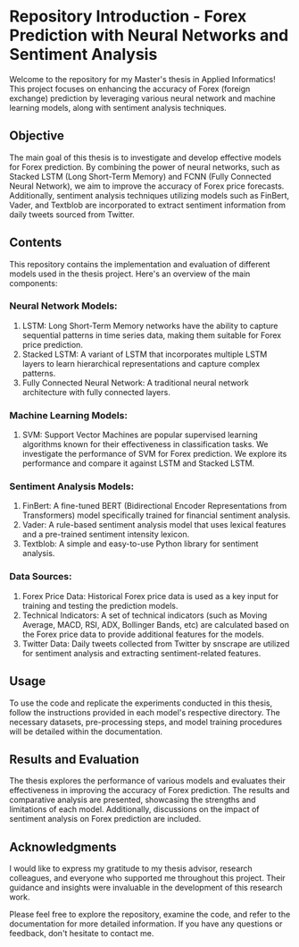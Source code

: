 # **Repository Introduction - Forex Prediction with Neural Networks and Sentiment Analysis**
Welcome to the repository for my Master's thesis in Applied Informatics! This project focuses on enhancing the accuracy of Forex (foreign exchange) prediction by leveraging various neural network and machine learning models, along with sentiment analysis techniques.

## **Objective**
The main goal of this thesis is to investigate and develop effective models for Forex prediction. By combining the power of neural networks, such as Stacked LSTM (Long Short-Term Memory) and FCNN (Fully Connected Neural Network), we aim to improve the accuracy of Forex price forecasts. Additionally, sentiment analysis techniques utilizing models such as FinBert, Vader, and Textblob are incorporated to extract sentiment information from daily tweets sourced from Twitter.

## **Contents**
This repository contains the implementation and evaluation of different models used in the thesis project. Here's an overview of the main components:
### **Neural Network Models:**
1. LSTM: Long Short-Term Memory networks have the ability to capture sequential patterns in time series data, making them suitable for Forex price prediction.
2. Stacked LSTM: A variant of LSTM that incorporates multiple LSTM layers to learn hierarchical representations and capture complex patterns.
3. Fully Connected Neural Network: A traditional neural network architecture with fully connected layers. 

### **Machine Learning Models:**
1. SVM: Support Vector Machines are popular supervised learning algorithms known for their effectiveness in classification tasks. We investigate the performance of SVM for Forex prediction. We explore its performance and compare it against LSTM and Stacked LSTM.

### **Sentiment Analysis Models:**
1. FinBert: A fine-tuned BERT (Bidirectional Encoder Representations from Transformers) model specifically trained for financial sentiment analysis.
2. Vader: A rule-based sentiment analysis model that uses lexical features and a pre-trained sentiment intensity lexicon.
3. Textblob: A simple and easy-to-use Python library for sentiment analysis.

### **Data Sources:**
1. Forex Price Data: Historical Forex price data is used as a key input for training and testing the prediction models.
2. Technical Indicators: A set of technical indicators (such as Moving Average, MACD, RSI, ADX, Bollinger Bands, etc) are calculated based on the Forex price data to provide additional features for the models.
3. Twitter Data: Daily tweets collected from Twitter by snscrape are utilized for sentiment analysis and extracting sentiment-related features.

## **Usage**
To use the code and replicate the experiments conducted in this thesis, follow the instructions provided in each model's respective directory. The necessary datasets, pre-processing steps, and model training procedures will be detailed within the documentation.

## **Results and Evaluation**
The thesis explores the performance of various models and evaluates their effectiveness in improving the accuracy of Forex prediction. The results and comparative analysis are presented, showcasing the strengths and limitations of each model. Additionally, discussions on the impact of sentiment analysis on Forex prediction are included.

## **Acknowledgments**
I would like to express my gratitude to my thesis advisor, research colleagues, and everyone who supported me throughout this project. Their guidance and insights were invaluable in the development of this research work.

Please feel free to explore the repository, examine the code, and refer to the documentation for more detailed information. If you have any questions or feedback, don't hesitate to contact me.
